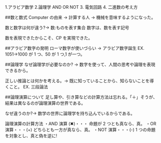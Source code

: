 1.アラビア数学 2.論理学 AND OR NOT 3. 電気回路 4. 二進数の考え方

##数と数式
Computer の由来 → 計算する人 → 機械を意味するようになった。

数と数字は何が違う?→ 数:ものを表す集合
数字は、数を表す記号

数を表現できたからこそ、CP を実現できた。

##アラビア数字の発明
ローマ数字が使いづらい → アラビア数字誕生
EX.
1051→1000 が 1 つ、50 が 1 つ,1 が一つ。

##論理学
なぜ論理学が必要なのか?
→ 数字を使って、人間の思考や論理を表現できるから。

正しい推論とは何かを考える。→ 既に知っていることから、知らないことを導くこと。
EX. 三段論法

##論理演算について
足し算や、引き算などの計算方法は忘れる。「＋」そうが、結果は異なるのが論理演算の世界である。

なぜ違うのか?→ 数学の世界に論理学を持ち込んでいるからである。

論理演算の計算方法
・AND 演算 (✖︎)・・・ 命題が 2 つとも真なら、真。
・OR 演算・・・(+) どちらとも一方が真なら、真。
・NOT 演算・・・(-) 1 つの命題を対象とし、真と偽を逆に!
